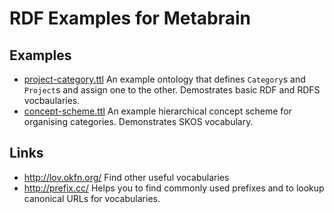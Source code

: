 # RDF Examples for Metabrain

## Examples

- [project-category.ttl](./project-category.ttl) An example ontology that defines `Category`s and `Project`s and assign one to the other. Demostrates basic RDF and RDFS vocbaularies. 
- [concept-scheme.ttl](./concept-scheme.ttl) An example hierarchical concept scheme for organising categories. Demonstrates SKOS vocabulary.

## Links

- http://lov.okfn.org/ Find other useful vocabularies
- http://prefix.cc/ Helps you to find commonly used prefixes and to lookup canonical URLs for vocabularies.
